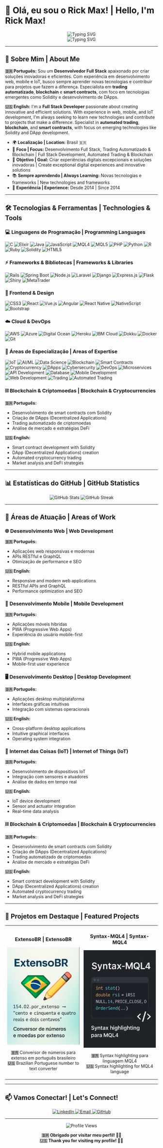 # 👋 Olá, eu sou o Rick Max! | Hello, I'm Rick Max!

<div align="center">
  <img src="https://readme-typing-svg.herokuapp.com?font=Fira+Code&weight=500&size=28&pause=1000&color=00D4FF&center=true&vCenter=true&width=500&lines=Desenvolvedor+Full+Stack;Especialista+Ruby+on+Rails;Entusiasta+de+IA+e+IoT;Apaixonado+por+tecnologia" alt="Typing SVG" />
</div>

<div align="center">
  <img src="https://readme-typing-svg.herokuapp.com?font=Fira+Code&weight=500&size=28&pause=1000&color=FF6B6B&center=true&vCenter=true&width=500&lines=Full+Stack+Developer;Ruby+on+Rails+Specialist;AI+and+IoT+Enthusiast;Passionate+about+Technology" alt="Typing SVG" />
</div>

---

## 🚀 Sobre Mim | About Me

**🇧🇷 Português:** Sou um **Desenvolvedor Full Stack** apaixonado por criar soluções inovadoras e eficientes. Com experiência em desenvolvimento web, mobile e IoT, busco sempre aprender novas tecnologias e contribuir para projetos que fazem a diferença. Especialista em **trading automatizado**, **blockchain** e **smart contracts**, com foco em tecnologias emergentes como Solidity e desenvolvimento de DApps.

**🇺🇸 English:** I'm a **Full Stack Developer** passionate about creating innovative and efficient solutions. With experience in web, mobile, and IoT development, I'm always seeking to learn new technologies and contribute to projects that make a difference. Specialist in **automated trading**, **blockchain**, and **smart contracts**, with focus on emerging technologies like Solidity and DApp development.

- 🌍 **Localização | Location:** Brasil 🇧🇷
- 💼 **Foco | Focus:** Desenvolvimento Full Stack, Trading Automatizado & Blockchain | Full Stack Development, Automated Trading & Blockchain
- 🎯 **Objetivo | Goal:** Criar experiências digitais excepcionais e soluções inovadoras | Create exceptional digital experiences and innovative solutions
- 📚 **Sempre aprendendo | Always Learning:** Novas tecnologias e frameworks | New technologies and frameworks
- 🚀 **Experiência | Experience:** Desde 2014 | Since 2014

---

## 🛠️ Tecnologias & Ferramentas | Technologies & Tools

### 💻 Linguagens de Programação | Programming Languages
![C](https://img.shields.io/badge/-C-A8B9CC?style=for-the-badge&logo=c&logoColor=black)
![Elixir](https://img.shields.io/badge/-Elixir-4B275F?style=for-the-badge&logo=elixir&logoColor=white)
![Java](https://img.shields.io/badge/-Java-ED8B00?style=for-the-badge&logo=openjdk&logoColor=white)
![JavaScript](https://img.shields.io/badge/-JavaScript-F7DF1E?style=for-the-badge&logo=javascript&logoColor=black)
![MQL4](https://img.shields.io/badge/-MQL4-00D4FF?style=for-the-badge&logo=metatrader&logoColor=white)
![MQL5](https://img.shields.io/badge/-MQL5-00D4FF?style=for-the-badge&logo=metatrader&logoColor=white)
![PHP](https://img.shields.io/badge/-PHP-777BB4?style=for-the-badge&logo=php&logoColor=white)
![Python](https://img.shields.io/badge/-Python-3776AB?style=for-the-badge&logo=python&logoColor=white)
![R](https://img.shields.io/badge/-R-276DC3?style=for-the-badge&logo=r&logoColor=white)
![Ruby](https://img.shields.io/badge/-Ruby-CC342D?style=for-the-badge&logo=ruby&logoColor=white)
![Solidity](https://img.shields.io/badge/-Solidity-363636?style=for-the-badge&logo=solidity&logoColor=white)
![HTML5](https://img.shields.io/badge/-HTML5-E34F26?style=for-the-badge&logo=html5&logoColor=white)

### ⚡ Frameworks & Bibliotecas | Frameworks & Libraries
![Rails](https://img.shields.io/badge/-Rails-CC0000?style=for-the-badge&logo=ruby-on-rails&logoColor=white)
![Spring Boot](https://img.shields.io/badge/-Spring%20Boot-6DB33F?style=for-the-badge&logo=spring-boot&logoColor=white)
![Node.js](https://img.shields.io/badge/-Node.js-339933?style=for-the-badge&logo=node.js&logoColor=white)
![Laravel](https://img.shields.io/badge/-Laravel-FF2D20?style=for-the-badge&logo=laravel&logoColor=white)
![Django](https://img.shields.io/badge/-Django-092E20?style=for-the-badge&logo=django&logoColor=white)
![Express.js](https://img.shields.io/badge/-Express.js-000000?style=for-the-badge&logo=express&logoColor=white)
![Flask](https://img.shields.io/badge/-Flask-000000?style=for-the-badge&logo=flask&logoColor=white)
![Shiny](https://img.shields.io/badge/-Shiny-276DC3?style=for-the-badge&logo=r&logoColor=white)
![MetaTrader](https://img.shields.io/badge/-MetaTrader-00D4FF?style=for-the-badge&logo=metatrader&logoColor=white)

### 🎨 Frontend & Design
![CSS3](https://img.shields.io/badge/-CSS3-1572B6?style=for-the-badge&logo=css3&logoColor=white)
![React](https://img.shields.io/badge/-React-61DAFB?style=for-the-badge&logo=react&logoColor=black)
![Vue.js](https://img.shields.io/badge/-Vue.js-4FC08D?style=for-the-badge&logo=vue.js&logoColor=white)
![Angular](https://img.shields.io/badge/-Angular-DD0031?style=for-the-badge&logo=angular&logoColor=white)
![React Native](https://img.shields.io/badge/-React%20Native-61DAFB?style=for-the-badge&logo=react&logoColor=black)
![NativeScript](https://img.shields.io/badge/-NativeScript-3655FF?style=for-the-badge&logo=nativescript&logoColor=white)
![Bootstrap](https://img.shields.io/badge/-Bootstrap-7952B3?style=for-the-badge&logo=bootstrap&logoColor=white)

### ☁️ Cloud & DevOps
![AWS](https://img.shields.io/badge/-AWS-232F3E?style=for-the-badge&logo=amazon-aws&logoColor=white)
![Azure](https://img.shields.io/badge/-Azure-0078D4?style=for-the-badge&logo=microsoft-azure&logoColor=white)
![Digital Ocean](https://img.shields.io/badge/-Digital%20Ocean-0080FF?style=for-the-badge&logo=digitalocean&logoColor=white)
![Heroku](https://img.shields.io/badge/-Heroku-430098?style=for-the-badge&logo=heroku&logoColor=white)
![IBM Cloud](https://img.shields.io/badge/-IBM%20Cloud-1261FE?style=for-the-badge&logo=ibm&logoColor=white)
![Dokku](https://img.shields.io/badge/-Dokku-00D4FF?style=for-the-badge&logo=dokku&logoColor=white)
![Docker](https://img.shields.io/badge/-Docker-2496ED?style=for-the-badge&logo=docker&logoColor=white)
![Git](https://img.shields.io/badge/-Git-F05032?style=for-the-badge&logo=git&logoColor=white)

### 🔬 Áreas de Especialização | Areas of Expertise
![IoT](https://img.shields.io/badge/-IoT-00D4FF?style=for-the-badge&logo=raspberry-pi&logoColor=white)
![AI/ML](https://img.shields.io/badge/-AI%2FML-FF6B6B?style=for-the-badge&logo=tensorflow&logoColor=white)
![Data Science](https://img.shields.io/badge/-Data%20Science-00D4FF?style=for-the-badge&logo=jupyter&logoColor=white)
![Blockchain](https://img.shields.io/badge/-Blockchain-F7931E?style=for-the-badge&logo=bitcoin&logoColor=white)
![Smart Contracts](https://img.shields.io/badge/-Smart%20Contracts-363636?style=for-the-badge&logo=solidity&logoColor=white)
![Cryptocurrency](https://img.shields.io/badge/-Cryptocurrency-F7931E?style=for-the-badge&logo=bitcoin&logoColor=white)
![DApps](https://img.shields.io/badge/-DApps-336791?style=for-the-badge&logo=ethereum&logoColor=white)
![Cybersecurity](https://img.shields.io/badge/-Cybersecurity-FF0000?style=for-the-badge&logo=security&logoColor=white)
![DevOps](https://img.shields.io/badge/-DevOps-2496ED?style=for-the-badge&logo=docker&logoColor=white)
![Microservices](https://img.shields.io/badge/-Microservices-00D4FF?style=for-the-badge&logo=kubernetes&logoColor=white)
![API Development](https://img.shields.io/badge/-API%20Development-FF6B6B?style=for-the-badge&logo=postman&logoColor=white)
![Database](https://img.shields.io/badge/-Database-336791?style=for-the-badge&logo=postgresql&logoColor=white)
![Mobile Development](https://img.shields.io/badge/-Mobile%20Development-61DAFB?style=for-the-badge&logo=react&logoColor=black)
![Web Development](https://img.shields.io/badge/-Web%20Development-4FC08D?style=for-the-badge&logo=vue.js&logoColor=white)
![Trading](https://img.shields.io/badge/-Trading-00D4FF?style=for-the-badge&logo=metatrader&logoColor=white)
![Automated Trading](https://img.shields.io/badge/-Automated%20Trading-00D4FF?style=for-the-badge&logo=metatrader&logoColor=white)

### ⛓️ **Blockchain & Criptomoedas | Blockchain & Cryptocurrencies**
**🇧🇷 Português:**
- Desenvolvimento de smart contracts com Solidity
- Criação de DApps (Decentralized Applications)
- Trading automatizado de criptomoedas
- Análise de mercado e estratégias DeFi

**🇺🇸 English:**
- Smart contract development with Solidity
- DApp (Decentralized Applications) creation
- Automated cryptocurrency trading
- Market analysis and DeFi strategies

---

## 📊 Estatísticas do GitHub | GitHub Statistics

<div align="center">
  <img src="https://github-readme-stats.vercel.app/api?username=rickmax&show_icons=true&theme=radical&hide_border=true&include_all_commits=true&count_private=true&cache_seconds=86400" alt="GitHub Stats" />
  <img src="https://github-readme-streak-stats.herokuapp.com/?user=rickmax&theme=radical&hide_border=true&date_format=M%20j%5B%2C%20Y%5D&cache_seconds=86400" alt="GitHub Streak" />
</div>

---

## 🎯 Áreas de Atuação | Areas of Work

### 🌐 **Desenvolvimento Web | Web Development**
**🇧🇷 Português:**
- Aplicações web responsivas e modernas
- APIs RESTful e GraphQL
- Otimização de performance e SEO

**🇺🇸 English:**
- Responsive and modern web applications
- RESTful APIs and GraphQL
- Performance optimization and SEO

### 📱 **Desenvolvimento Mobile | Mobile Development**
**🇧🇷 Português:**
- Aplicações móveis híbridas
- PWA (Progressive Web Apps)
- Experiência do usuário mobile-first

**🇺🇸 English:**
- Hybrid mobile applications
- PWA (Progressive Web Apps)
- Mobile-first user experience

### 🖥️ **Desenvolvimento Desktop | Desktop Development**
**🇧🇷 Português:**
- Aplicações desktop multiplataforma
- Interfaces gráficas intuitivas
- Integração com sistemas operacionais

**🇺🇸 English:**
- Cross-platform desktop applications
- Intuitive graphical interfaces
- Operating system integration

### 🔌 **Internet das Coisas (IoT) | Internet of Things (IoT)**
**🇧🇷 Português:**
- Desenvolvimento de dispositivos IoT
- Integração com sensores e atuadores
- Análise de dados em tempo real

**🇺🇸 English:**
- IoT device development
- Sensor and actuator integration
- Real-time data analysis

### ⛓️ **Blockchain & Criptomoedas | Blockchain & Cryptocurrencies**
**🇧🇷 Português:**
- Desenvolvimento de smart contracts com Solidity
- Criação de DApps (Decentralized Applications)
- Trading automatizado de criptomoedas
- Análise de mercado e estratégias DeFi

**🇺🇸 English:**
- Smart contract development with Solidity
- DApp (Decentralized Applications) creation
- Automated cryptocurrency trading
- Market analysis and DeFi strategies

---

## 🚀 Projetos em Destaque | Featured Projects

<div align="center">
  <table>
    <tr>
      <td width="50%">
        <h3 align="center">ExtensoBR | ExtensoBR</h3>
        <p align="center">
          <a href="https://github.com/rickmax/extensobr" target="_blank">
            <img src="https://github.com/rickmax/rickmax/blob/master/Assets/extensobr.png" width="100%" alt="ExtensoBR"/>
          </a>
          <p align="center">
            <strong>🇧🇷</strong> Conversor de números para extenso em português brasileiro<br>
            <strong>🇺🇸</strong> Brazilian Portuguese number to text converter
          </p>
        </p>
      </td>
      <td width="50%">
        <h3 align="center">Syntax-MQL4 | Syntax-MQL4</h3>
        <p align="center">
          <a href="https://github.com/rickmax/Syntax-Mql4" target="_blank">
            <img src="https://github.com/rickmax/rickmax/blob/master/Assets/syntax-mql4.png" width="100%" alt="Syntax-MQL4"/>
          </a>
          <p align="center">
            <strong>🇧🇷</strong> Syntax highlighting para linguagem MQL4<br>
            <strong>🇺🇸</strong> Syntax highlighting for MQL4 language
          </p>
        </p>
      </td>
    </tr>
  </table>
</div>

---

## 📫 Vamos Conectar! | Let's Connect!

<div align="center">
  <a href="https://www.linkedin.com/in/rickmaxg3/" target="_blank">
    <img src="https://img.shields.io/badge/-LinkedIn-0077B5?style=for-the-badge&logo=linkedin&logoColor=white" alt="LinkedIn"/>
  </a>
  <a href="mailto:seu-email@exemplo.com" target="_blank">
    <img src="https://img.shields.io/badge/-Email-D14836?style=for-the-badge&logo=gmail&logoColor=white" alt="Email"/>
  </a>
  <a href="https://github.com/rickmax" target="_blank">
    <img src="https://img.shields.io/badge/-GitHub-181717?style=for-the-badge&logo=github&logoColor=white" alt="GitHub"/>
  </a>
</div>

---

<div align="center">
  <img src="https://komarev.com/ghpvc/?username=rickmax&style=flat-square&color=00D4FF" alt="Profile Views" />
  
  **🇧🇷 Obrigado por visitar meu perfil! 🙏🏼**<br>
  **🇺🇸 Thank you for visiting my profile! 🙏🏼**
</div>
